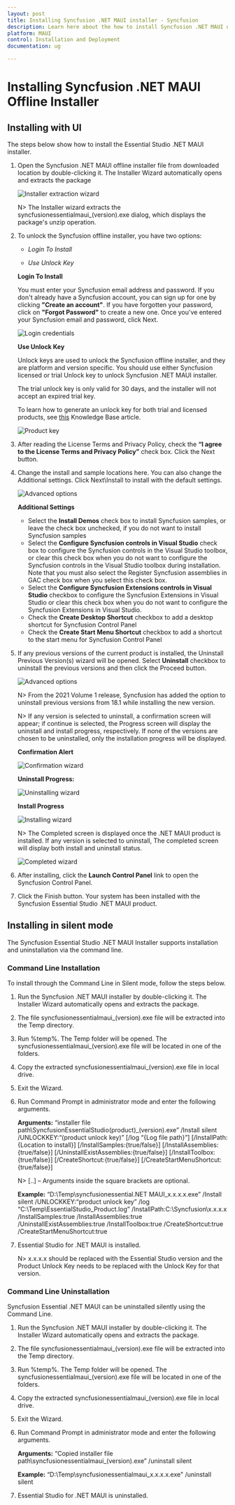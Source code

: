 ```yaml
---
layout: post
title: Installing Syncfusion .NET MAUI installer - Syncfusion
description: Learn here about the how to install Syncfusion .NET MAUI offline installer after downloading from our syncfusion website.
platform: MAUI
control: Installation and Deployment
documentation: ug

---
```


# Installing Syncfusion .NET MAUI Offline Installer


## Installing with UI   

The steps below show how to install the Essential Studio .NET MAUI installer.

1.	Open the Syncfusion .NET MAUI offline installer file from downloaded location by double-clicking it. The Installer Wizard automatically opens and extracts the package

    ![Installer extraction wizard](images/Step-by-Step-Installation_img1.png)

    N> The Installer wizard extracts the syncfusionessentialmaui_(version).exe dialog, which displays the package's unzip operation.

2.	To unlock the Syncfusion offline installer, you have two options:

   
    * *Login To Install*
   
    * *Use Unlock Key*
   
   
   
    **Login To Install**
   
    You must enter your Syncfusion email address and password. If you don't already have a Syncfusion account, you can sign up for one by clicking **"Create an account"**. If you have forgotten your password, click on **"Forgot Password"** to create a new one. Once you've entered your Syncfusion email and password, click Next.

    ![Login credentials](images/Step-by-Step-Installation_img2.png)   


    **Use Unlock Key**
   
    Unlock keys are used to unlock the Syncfusion offline installer, and they are platform and version specific. You should use either Syncfusion licensed or trial Unlock key to unlock Syncfusion .NET MAUI installer.
   
    The trial unlock key is only valid for 30 days, and the installer will not accept an expired trial key. 
   
    To learn how to generate an unlock key for both trial and licensed products, see [this](https://support.syncfusion.com/kb/article/2757/how-to-generate-syncfusion-setup-unlock-key-from-syncfusion-support-account) Knowledge Base article.

    ![Product key](images/Step-by-Step-Installation_img3.png)   


3.	After reading the License Terms and Privacy Policy, check the **“I agree to the License Terms and Privacy Policy”** check box. Click the Next button.


4.	Change the install and sample locations here. You can also change the Additional settings. Click Next\Install to install with the default settings.


    ![Advanced options](images/Step-by-Step-Installation_img4.png)

    **Additional Settings**
    
	* Select the **Install Demos** check box to install Syncfusion samples, or leave the check box unchecked, if you do not want to install Syncfusion samples
    * Select the **Configure Syncfusion controls in Visual Studio** check box to configure the Syncfusion controls in the Visual Studio toolbox, or clear this check box when you do not want to configure the Syncfusion controls in the Visual Studio toolbox during installation. Note that you must also select the Register Syncfusion assemblies in GAC check box when you select this check box.
    * Select the **Configure Syncfusion Extensions controls in Visual Studio** checkbox to configure the Syncfusion Extensions in Visual Studio or clear this check box when you do not want to configure the Syncfusion Extensions in Visual Studio.
	* Check the **Create Desktop Shortcut** checkbox to add a desktop shortcut for Syncfusion Control Panel
    * Check the **Create Start Menu Shortcut** checkbox to add a shortcut to the start menu for Syncfusion Control Panel




5.	If any previous versions of the current product is installed, the Uninstall Previous Version(s) wizard will be opened. Select **Uninstall** checkbox to uninstall the previous versions and then click the Proceed button.


    ![Advanced options](images/Step-by-Step-Installation_img7.png)
	
	
	N> From the 2021 Volume 1 release, Syncfusion has added the option to uninstall previous versions from 18.1 while installing the new version.
	
	
	N> If any version is selected to uninstall, a confirmation screen will appear; if continue is selected, the Progress screen will display the uninstall and install progress, respectively. If none of the versions are chosen to be uninstalled, only the installation progress will be displayed.
	
	**Confirmation Alert**
	
	![Confirmation wizard](images/Step-by-Step-Installation_img8.png)
	
	**Uninstall Progress:**
	
	![Uninstalling wizard](images/Step-by-Step-Installation_img9.png)
	
	**Install Progress**
	
	![Installing wizard](images/Step-by-Step-Installation_img5.png)

    N> The Completed screen is displayed once the .NET MAUI product is installed. If any version is selected to uninstall, The completed screen will display both install and uninstall status.
	
	![Completed wizard](images/Step-by-Step-Installation_img10.png)
	
7.  After installing, click the **Launch Control Panel** link to open the Syncfusion Control Panel.


8.  Click the Finish button. Your system has been installed with the Syncfusion Essential Studio .NET MAUI product.

## Installing in silent mode

The Syncfusion Essential Studio .NET MAUI Installer supports installation and uninstallation via the command line.

### Command Line Installation

To install through the Command Line in Silent mode, follow the steps below.

1.	Run the Syncfusion .NET MAUI installer by double-clicking it. The Installer Wizard automatically opens and extracts the package.
2.	The file syncfusionessentialmaui_(version).exe file will be extracted into the Temp directory.
3.	Run %temp%. The Temp folder will be opened. The syncfusionessentialmaui_(version).exe file will be located in one of the folders.
4.	Copy the extracted syncfusionessentialmaui_(version).exe file in local drive.
5.	Exit the Wizard.
6.	Run Command Prompt in administrator mode and enter the following arguments.


    **Arguments:** “installer file path\SyncfusionEssentialStudio(product)_(version).exe” /Install silent /UNLOCKKEY:“(product unlock key)” [/log “{Log file path}”] [/InstallPath:{Location to install}] [/InstallSamples:{true/false}] [/InstallAssemblies:{true/false}] [/UninstallExistAssemblies:{true/false}] [/InstallToolbox:{true/false}] [/CreateShortcut:{true/false}] [/CreateStartMenuShortcut:{true/false}]


    N> [..] – Arguments inside the square brackets are optional.

    **Example:** “D:\Temp\syncfusionessential.NET MAUI_x.x.x.x.exe” /Install silent /UNLOCKKEY:“product unlock key” /log “C:\Temp\EssentialStudio_Product.log” /InstallPath:C:\Syncfusion\x.x.x.x /InstallSamples:true /InstallAssemblies:true /UninstallExistAssemblies:true /InstallToolbox:true /CreateShortcut:true /CreateStartMenuShortcut:true

	
7.  Essential Studio for .NET MAUI is installed.

    N> x.x.x.x should be replaced with the Essential Studio version and the Product Unlock Key needs to be replaced with the Unlock Key for that version.
   

### Command Line Uninstallation

Syncfusion Essential .NET MAUI can be uninstalled silently using the Command Line.

1.	Run the Syncfusion .NET MAUI installer by double-clicking it. The Installer Wizard automatically opens and extracts the package.
2.	The file syncfusionessentialmaui_(version).exe file will be extracted into the Temp directory.
3.	Run %temp%. The Temp folder will be opened. The syncfusionessentialmaui_(version).exe file will be located in one of the folders.
4.	Copy the extracted syncfusionessentialmaui_(version).exe file in local drive.
5.	Exit the Wizard.
6.	Run Command Prompt in administrator mode and enter the following arguments.

   
    **Arguments:** “Copied installer file path\syncfusionessentialmaui_(version).exe” /uninstall silent 

    **Example:** “D:\Temp\syncfusionessentialmaui_x.x.x.x.exe" /uninstall silent


7.  Essential Studio for .NET MAUI is uninstalled.
